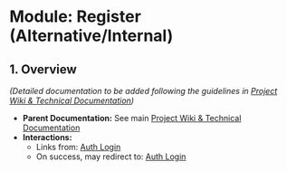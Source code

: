 # Module: Register (Alternative/Internal)

## 1. Overview
*(Detailed documentation to be added following the guidelines in [Project Wiki & Technical Documentation](../../README.md#documentation-guidelines))*

- **Parent Documentation:** See main [Project Wiki & Technical Documentation](../../README.md)
- **Interactions:**
  - Links from: [Auth Login](./login.md)
  - On success, may redirect to: [Auth Login](./login.md) 